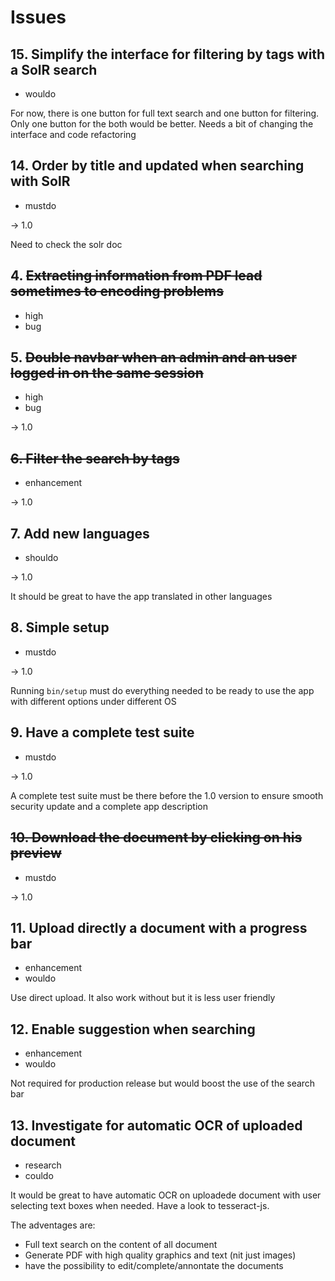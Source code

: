# Issues

## 15. Simplify the interface for filtering by tags with a SolR search

* wouldo

For now, there is one button for full text search and one button for filtering. Only one 
button for the both would be better. Needs a bit of changing the interface and code refactoring

## 14. Order by title and updated when searching with SolR

* mustdo

-> 1.0

Need to check the solr doc

## 4. ~~Extracting information from PDF lead sometimes to encoding problems~~

* high
* bug

## 5. ~~Double navbar when an admin and an user logged in on the same session~~

* high
* bug

-> 1.0

## ~~6. Filter the search by tags~~

* enhancement

-> 1.0

## 7. Add new languages

* shouldo

-> 1.0

It should be great to have the app translated in other languages

## 8. Simple setup

* mustdo

-> 1.0

Running `bin/setup` must do everything needed to be ready to use the
app with different options under different OS

## 9. Have a complete test suite

* mustdo

-> 1.0

A complete test suite must be there before the 1.0 version to ensure
smooth security update and a complete app description

## ~~10. Download the document by clicking on his preview~~

* mustdo

-> 1.0

## 11. Upload directly a document with a progress bar

* enhancement
* wouldo

Use direct upload. It also work without but it is less user friendly

## 12. Enable suggestion when searching

* enhancement
* wouldo

Not required for production release but would boost the use of the search bar

## 13. Investigate for automatic OCR of uploaded document

* research
* couldo

It would be great to have automatic OCR on uploadede document with user
selecting text boxes when needed. Have a look to tesseract-js.

The adventages are:

* Full text search on the content of all document
* Generate PDF with high quality graphics and text (nit just images)
* have the possibility to edit/complete/annontate the documents
